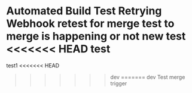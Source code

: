 Automated Build Test
Retrying Webhook
retest for merge 
test to merge is happening or not 
new test
<<<<<<< HEAD
test
=======
test1
<<<<<<< HEAD
>>>>>>> dev
=======
>>>>>>> dev
Test merge trigger
